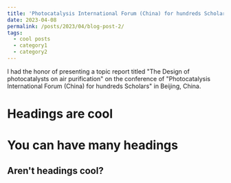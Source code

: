 ```yaml
---
title: 'Photocatalysis International Forum (China) for hundreds Scholars'
date: 2023-04-08
permalink: /posts/2023/04/blog-post-2/
tags:
  - cool posts
  - category1
  - category2
---
```



I had the honor of presenting a topic report titled "The Design of photocatalysts on air purification" on the conference of "Photocatalysis International Forum (China) for hundreds Scholars" in Beijing, China. 



Headings are cool
======

You can have many headings
======

Aren't headings cool?
------
